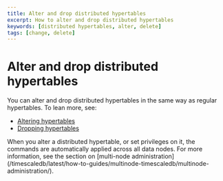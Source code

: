 ```yaml
---
title: Alter and drop distributed hypertables
excerpt: How to alter and drop distributed hypertables
keywords: [distributed hypertables, alter, delete]
tags: [change, delete]
---
```


# Alter and drop distributed hypertables
You can alter and drop distributed hypertables in the same way as regular
hypertables. To lean more, see:
*   [Altering hypertables][alter]
*   [Dropping hypertables][drop]

<highlight type="note">
When you alter a distributed hypertable, or set privileges on it, the commands
are automatically applied across all data nodes. For more information, see the
section on [multi-node
administration](/timescaledb/latest/how-to-guides/multinode-timescaledb/multinode-administration/).
</highlight>

[alter]: /timescaledb/:currentVersion:/how-to-guides/hypertables/alter/
[drop]: /timescaledb/:currentVersion:/how-to-guides/hypertables/drop/
